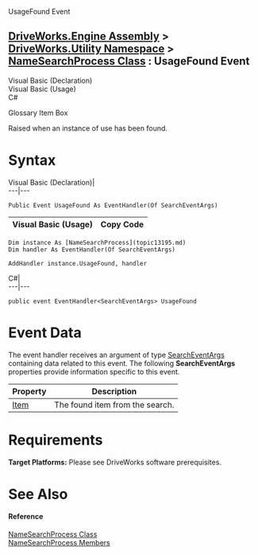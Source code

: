 UsageFound Event   
  
[DriveWorks.Engine Assembly](topic2156.md) > [DriveWorks.Utility Namespace](topic13190.md) > [NameSearchProcess Class](topic13195.md) : UsageFound Event  
---  
  
Visual Basic (Declaration)    
Visual Basic (Usage)    
C# 

Glossary Item Box

Raised when an instance of use has been found. 

# Syntax

Visual Basic (Declaration)|   
---|---  
      
    
    Public Event UsageFound As EventHandler(Of SearchEventArgs)  
  
Visual Basic (Usage)| Copy Code  
---|---  
      
    
    Dim instance As [NameSearchProcess](topic13195.md)
    Dim handler As EventHandler(Of SearchEventArgs)
     
    AddHandler instance.UsageFound, handler  
  
C#|   
---|---  
      
    
    public event EventHandler<SearchEventArgs> UsageFound  
  
# Event Data

The event handler receives an argument of type [SearchEventArgs](topic13263.md) containing data related to this event. The following **SearchEventArgs** properties provide information specific to this event.

Property| Description  
---|---  
[Item](topic13269.md)| The found item from the search.   
  
# Requirements

**Target Platforms:** Please see DriveWorks software prerequisites.

# See Also

#### Reference

[NameSearchProcess Class](topic13195.md)   
[NameSearchProcess Members](topic13196.md)


